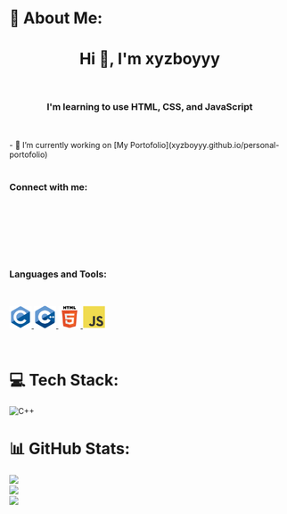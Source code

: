 # 💫 About Me:
<h1 align="center">Hi 👋, I'm xyzboyyy</h1><br><h3 align="center">I'm learning to use HTML, CSS, and JavaScript</h3><br><br>- 🔭 I’m currently working on [My Portofolio](xyzboyyy.github.io/personal-portofolio)<br><br><h3 align="left">Connect with me:</h3><br><p align="left"><br></p><br><br><h3 align="left">Languages and Tools:</h3><br><p align="left"> <a href="https://www.cprogramming.com/" target="_blank" rel="noreferrer"> <img src="https://raw.githubusercontent.com/devicons/devicon/master/icons/c/c-original.svg" alt="c" width="40" height="40"/> </a> <a href="https://www.w3schools.com/cpp/" target="_blank" rel="noreferrer"> <img src="https://raw.githubusercontent.com/devicons/devicon/master/icons/cplusplus/cplusplus-original.svg" alt="cplusplus" width="40" height="40"/> </a> <a href="https://www.w3.org/html/" target="_blank" rel="noreferrer"> <img src="https://raw.githubusercontent.com/devicons/devicon/master/icons/html5/html5-original-wordmark.svg" alt="html5" width="40" height="40"/> </a> <a href="https://developer.mozilla.org/en-US/docs/Web/JavaScript" target="_blank" rel="noreferrer"> <img src="https://raw.githubusercontent.com/devicons/devicon/master/icons/javascript/javascript-original.svg" alt="javascript" width="40" height="40"/> </a> </p><br>


# 💻 Tech Stack:
![C++](https://img.shields.io/badge/c++-%2300599C.svg?style=for-the-badge&logo=c%2B%2B&logoColor=white)
# 📊 GitHub Stats:
![](https://github-readme-stats.vercel.app/api?username=xyzboyyy&theme=dark&hide_border=false&include_all_commits=false&count_private=false)<br/>
![](https://github-readme-streak-stats.herokuapp.com/?user=xyzboyyy&theme=dark&hide_border=false)<br/>
![](https://github-readme-stats.vercel.app/api/top-langs/?username=xyzboyyy&theme=dark&hide_border=false&include_all_commits=false&count_private=false&layout=compact)

<!-- Proudly created with GPRM ( https://gprm.itsvg.in ) -->
